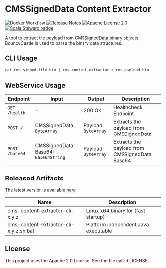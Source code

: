 # CMSSignedData Content Extractor

[![Docker Workflow](https://github.com/bitmarck-service/cms-content-extractor/workflows/build/badge.svg)](https://github.com/bitmarck-service/cms-content-extractor/actions?query=workflow%3Abuild)
[![Release Notes](https://img.shields.io/github/release/bitmarck-service/cms-content-extractor.svg?maxAge=3600)](https://github.com/bitmarck-service/cms-content-extractor/releases/latest)
[![Apache License 2.0](https://img.shields.io/github/license/bitmarck-service/cms-content-extractor.svg?maxAge=3600)](https://www.apache.org/licenses/LICENSE-2.0)
[![Scala Steward badge](https://img.shields.io/badge/Scala_Steward-helping-blue.svg?style=flat&logo=data:image/png;base64,iVBORw0KGgoAAAANSUhEUgAAAA4AAAAQCAMAAAARSr4IAAAAVFBMVEUAAACHjojlOy5NWlrKzcYRKjGFjIbp293YycuLa3pYY2LSqql4f3pCUFTgSjNodYRmcXUsPD/NTTbjRS+2jomhgnzNc223cGvZS0HaSD0XLjbaSjElhIr+AAAAAXRSTlMAQObYZgAAAHlJREFUCNdNyosOwyAIhWHAQS1Vt7a77/3fcxxdmv0xwmckutAR1nkm4ggbyEcg/wWmlGLDAA3oL50xi6fk5ffZ3E2E3QfZDCcCN2YtbEWZt+Drc6u6rlqv7Uk0LdKqqr5rk2UCRXOk0vmQKGfc94nOJyQjouF9H/wCc9gECEYfONoAAAAASUVORK5CYII=)](https://scala-steward.org)

A tool to extract the payload from CMSSignedData binary objects.
BouncyCastle is used to parse the binary data structures.

## CLI Usage

```sh
cat cms-signed-file.bin | cms-content-extractor > cms-payload.bin
```

## WebService Usage

| Endpoint       | Input                                | Output               | Description                                    |
|----------------|--------------------------------------|----------------------|------------------------------------------------|
| `GET /health`  | -                                    | 200 Ok               | Healthcheck Endpoint                           |
| `POST /`       | CMSSignedData: `ByteArray`           | Payload: `ByteArray` | Extracts the payload from CMSSignedData        |
| `POST /base64` | CMSSignedData Base64: `Base64String` | Payload: `ByteArray` | Extracts the payload from CMSSignedData Base64 |

## Released Artifacts

The latest version is available [here](https://github.com/bitmarck-service/cms-content-extractor/releases/latest)

| Name                                   | Description                          |
|----------------------------------------|--------------------------------------|
| cms-content-extractor-cli-x.y.z        | Linux x64 binary for (fast startup)  |
| cms-content-extractor-cli-x.y.z.sh.bat | Platform independent Java executable |

## License

This project uses the Apache 2.0 License. See the file called LICENSE.
